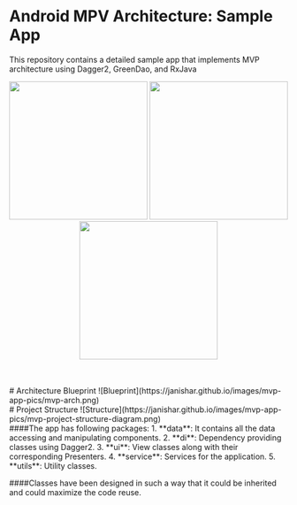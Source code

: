# Android MPV Architecture: Sample App
This repository contains a detailed sample app that implements MVP architecture using Dagger2, GreenDao, and RxJava
<p align="center">
  <img src="https://janishar.github.io/images/mvp-app-pics/mvp-login.png" width="250">
  <img src="https://janishar.github.io/images/mvp-app-pics/main-view.png" width="250">
  <img src="https://janishar.github.io/gifs/mvp-app.gif" width="250">
</p>
<br>
<br>
# Architecture Blueprint
![Blueprint](https://janishar.github.io/images/mvp-app-pics/mvp-arch.png)
<br>
# Project Structure
![Structure](https://janishar.github.io/images/mvp-app-pics/mvp-project-structure-diagram.png)
<br>
####The app has following packages:
1. **data**: It contains all the data accessing and manipulating components.
2. **di**: Dependency providing classes using Dagger2.
3. **ui**: View classes along with their corresponding Presenters.
4. **service**: Services for the application.
5. **utils**: Utility classes.

####Classes have been designed in such a way that it could be inherited and could maximize the code reuse.
